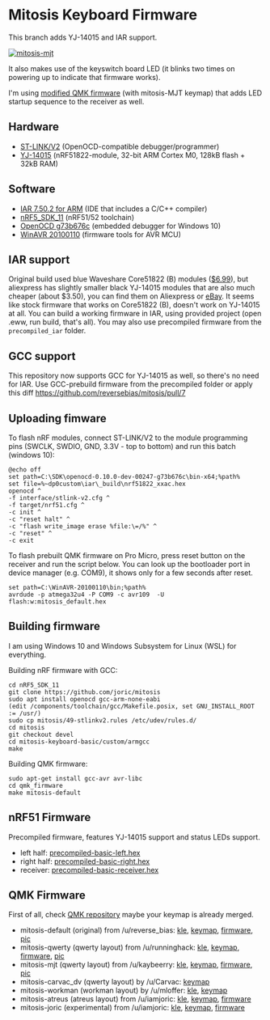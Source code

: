 # Mitosis Keyboard Firmware

This branch adds YJ-14015 and IAR support.

[![mitosis-mjt](http://img.youtube.com/vi/hMlQvZNmCc8/0.jpg)](https://www.youtube.com/watch?v=hMlQvZNmCc8)

It also makes use of the keyswitch board LED (it blinks two times on powering up to indicate that firmware works).

I'm using [modified QMK firmware](https://github.com/joric/qmk_firmware/blob/mitosis-joric/keyboards/mitosis/mitosis.c) (with mitosis-MJT keymap) that adds LED startup sequence to the receiver as well.

## Hardware

* [ST-LINK/V2](http://www.ebay.com/itm/ST-Link-V2-Programming-Unit-mini-STM8-STM32-Emulator-Downloader-M89-Top-/331803020521) (OpenOCD-compatible debugger/programmer)
* [YJ-14015](https://www.aliexpress.com/item/Core51822-BLE-4-0-Bluetooth-2-4G-Wireless-Module-NRF51822-Antenna-Board-For-ULP-SPI-I2C/32832872640.html) (nRF51822-module, 32-bit ARM Cortex M0, 128kB flash + 32kB RAM)


## Software

* [IAR 7.50.2 for ARM](https://www.iar.com/) (IDE that includes a C/C++ compiler)
* [nRF5_SDK_11](https://developer.nordicsemi.com/nRF5_SDK/) (nRF51/52 toolchain)
* [OpenOCD g73b676c](http://www.freddiechopin.info/en/download/category/10-openocd-dev/) (embedded debugger for Windows 10)
* [WinAVR 20100110](https://sourceforge.net/projects/winavr/) (firmware tools for AVR MCU)

## IAR support

Original build used blue Waveshare Core51822 (B)
modules ([$6.99](http://www.waveshare.com/core51822-b.htm)), but aliexpress has slightly smaller black YJ-14015
modules that are also much cheaper (about $3.50), you can find them on Aliexpress or [eBay](http://www.ebay.com/itm/BLE4-0-Bluetooth-2-4GHz-Wireless-Module-NRF51822-Board-Core51822-B-/282575577879).
It seems like stock firmware that works on Core51822 (B), doesn't work on YJ-14015 at all.
You can build a working firmware in IAR, using provided project (open .eww, run build, that's all).
You may also use precompiled firmware from the `precompiled_iar` folder.

## GCC support

This repository now supports GCC for YJ-14015 as well, so there's no need for IAR.
Use GCC-prebuild firmware from the precompiled folder or apply this diff https://github.com/reversebias/mitosis/pull/7


## Uploading fimware

To flash nRF modules, connect ST-LINK/V2 to the module programming pins (SWCLK, SWDIO, GND, 3.3V - top to bottom) and run this batch (windows 10):

```
@echo off
set path=C:\SDK\openocd-0.10.0-dev-00247-g73b676c\bin-x64;%path%
set file=%~dp0custom\iar\_build\nrf51822_xxac.hex
openocd ^
-f interface/stlink-v2.cfg ^
-f target/nrf51.cfg ^
-c init ^
-c "reset halt" ^
-c "flash write_image erase %file:\=/%" ^
-c "reset" ^
-c exit

```

To flash prebuilt QMK firmware on Pro Micro, press reset button on the receiver and run the script below.
You can look up the bootloader port in device manager (e.g. COM9), it shows only for a few seconds after reset.


```
set path=C:\WinAVR-20100110\bin;%path%
avrdude -p atmega32u4 -P COM9 -c avr109  -U flash:w:mitosis_default.hex
```

## Building firmware

I am using Windows 10 and Windows Subsystem for Linux (WSL) for everything.

Building nRF firmware with GCC:

```
cd nRF5_SDK_11
git clone https://github.com/joric/mitosis
sudo apt install openocd gcc-arm-none-eabi
(edit /components/toolchain/gcc/Makefile.posix, set GNU_INSTALL_ROOT := /usr/)
sudo cp mitosis/49-stlinkv2.rules /etc/udev/rules.d/
cd mitosis
git checkout devel
cd mitosis-keyboard-basic/custom/armgcc
make

```

Building QMK firmware:

```
sudo apt-get install gcc-avr avr-libc
cd qmk_firmware
make mitosis-default
```

## nRF51 Firmware

Precompiled firmware, features YJ-14015 support and status LEDs support.

* left half: [precompiled-basic-left.hex](https://raw.githubusercontent.com/joric/mitosis/devel/precompiled_iar/precompiled-basic-left.hex)
* right half: [precompiled-basic-right.hex](https://raw.githubusercontent.com/joric/mitosis/devel/precompiled_iar/precompiled-basic-right.hex)
* receiver: [precompiled-basic-receiver.hex](https://raw.githubusercontent.com/joric/mitosis/devel/precompiled_iar/precompiled-basic-receiver.hex)

## QMK Firmware

First of all, check [QMK repository](https://github.com/qmk/qmk_firmware/tree/master/keyboards/mitosis/keymaps) maybe your keymap is already merged.

* mitosis-default (original) from /u/reverse_bias: [kle](http://www.keyboard-layout-editor.com/#/gists/f89d2ff79b72e920939b), [keymap](https://github.com/qmk/qmk_firmware/blob/master/keyboards/mitosis/keymaps/default/keymap.c), [firmware](https://raw.githubusercontent.com/joric/qmk_firmware/mitosis-joric/precompiled/mitosis_default.hex), [pic](http://i.imgur.com/Ioh0Iix.png)
* mitosis-qwerty (qwerty layout) from /u/runninghack: [kle](http://www.keyboard-layout-editor.com/#/gists/acec41432b5ce0eb341d88245a20d9da), [keymap](https://github.com/runninghack/qmk_firmware/blob/master/keyboards/mitosis/keymaps/qwerty/keymap.c), [firmware](https://raw.githubusercontent.com/joric/qmk_firmware/mitosis-joric/precompiled/mitosis_qwerty.hex), [pic](https://i.imgur.com/Jt0lTWt.png)
* mitosis-mjt (qwerty layout) from /u/kaybeerry: [kle](http://www.keyboard-layout-editor.com/#/gists/e213fec721cb035614cef401cd6750d6), [keymap](https://github.com/mterhar/qmk_firmware/blob/master/keyboards/mitosis/keymaps/mjt/keymap.c), [firmware](https://raw.githubusercontent.com/joric/qmk_firmware/mitosis-joric/precompiled/mitosis_mjt.hex), [pic](https://i.imgur.com/BiKsnIV.png)
* mitosis-carvac_dv (qwerty layout) by /u/Carvac: [keymap](https://github.com/CarVac/qmk_firmware/blob/master/keyboards/mitosis/keymaps/carvac_dv/keymap.c)
* mitosis-workman (workman layout) by /u/mloffer: [kle](http://www.keyboard-layout-editor.com/#/gists/db73d647ad8a67c9654a4daeab0e0873), [keymap](https://github.com/mloffer/mitosis-workman)
* mitosis-atreus (atreus layout) from /u/iamjoric: [kle](http://www.keyboard-layout-editor.com/#/gists/e1b26b86c4e024d2f4f3185e5b769a00), [keymap](https://github.com/joric/qmk_firmware/blob/mitosis-joric/keyboards/mitosis/keymaps/atreus/keymap.c), [firmware](https://raw.githubusercontent.com/joric/qmk_firmware/mitosis-joric/precompiled/mitosis_atreus.hex)
* mitosis-joric (experimental) from /u/iamjoric: [kle](http://www.keyboard-layout-editor.com/#/gists/3f5dd1c848bb9a7a723161ad5e0c8e39), [keymap](https://github.com/joric/qmk_firmware/blob/mitosis-joric/keyboards/mitosis/keymaps/joric/keymap.c), [firmware](https://raw.githubusercontent.com/joric/qmk_firmware/mitosis-joric/precompiled/mitosis_joric.hex)









